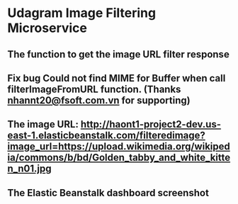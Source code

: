 # Udagram Image Filtering Microservice

## The function to get the image URL filter response
## Fix bug Could not find MIME for Buffer<null> when call filterImageFromURL function. (Thanks nhannt20@fsoft.com.vn for supporting)
## The image URL: http://haont1-project2-dev.us-east-1.elasticbeanstalk.com/filteredimage?image_url=https://upload.wikimedia.org/wikipedia/commons/b/bd/Golden_tabby_and_white_kitten_n01.jpg
## The Elastic Beanstalk dashboard screenshot

